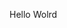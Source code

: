Hello Wolrd










































































































































































































































































































































































































































































































































































































































































































































































































































































































































































































































































































































































































































































































































































































































































































































































































































































































































































































































































































































































































































































































































































































































































































































































































































































































































































































































































































